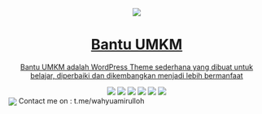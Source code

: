 <p align="center">
  <a href="#">
    <img src="https://github.com/wahyuamirulloh/wordpress-bantumkm/blob/master/assets/logo/store-icon.png">
    <h1 align="center">Bantu UMKM</h1>
    <p align="center">Bantu UMKM adalah WordPress Theme sederhana yang dibuat untuk belajar, diperbaiki dan dikembangkan menjadi lebih bermanfaat</p>
  </a>
</p>
<div align="center">
  <img src="https://img.shields.io/github/stars/wahyuamirulloh/wordpress-bantumkm"> 
  <img src="https://img.shields.io/github/forks/wahyuamirulloh/wordpress-bantumkm"> 
  <img src="https://img.shields.io/github/repo-size/wahyuamirulloh/wordpress-bantumkm"> 
  <img src="https://img.shields.io/github/license/wahyuamirulloh/wordpress-bantumkm"> 
  <img src="https://img.shields.io/github/followers/wahyuamirulloh"> 
  <img src="https://img.shields.io/github/last-commit/wahyuamirulloh/wordpress-bantumkm"> 
</div>
<img src="https://github.com/wahyuamirulloh/wordpress-bantumkm/blob/master/screenshot.png" align="center">
Contact me on : t.me/wahyuamirulloh
